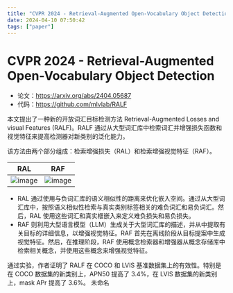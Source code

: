```yaml
---
title: "CVPR 2024 - Retrieval-Augmented Open-Vocabulary Object Detection"
date: 2024-04-10 07:50:42
tags: ["paper"]
---
```



<!--more-->

# CVPR 2024 - Retrieval-Augmented Open-Vocabulary Object Detection

* 论文：<https://arxiv.org/abs/2404.05687>
* 代码：<https://github.com/mlvlab/RALF>

本文提出了一种新的开放词汇目标检测方法 Retrieval-Augmented Losses and visual Features (RALF)。RALF 通过从大型词汇库中检索词汇并增强损失函数和视觉特征来提高检测器对新类别的泛化能力。

该方法由两个部分组成：检索增强损失（RAL）和检索增强视觉特征（RAF）。

| RAL                                                                                             | RAF                                                                                             |
| ----------------------------------------------------------------------------------------------- | ----------------------------------------------------------------------------------------------- |
| ![image](https://github.com/lartpang/blog/assets/26847524/6b98d3d3-7a4c-4083-9984-bb29e83fd7fe) | ![image](https://github.com/lartpang/blog/assets/26847524/dceade62-4d39-4246-a6cd-edc389575e45) |

* RAL 通过使用与负词汇库的语义相似性的距离来优化嵌入空间。通过从大型词汇库中，按照语义相似性检索与真实类别标签相关的难负词汇和易负词汇。然后，RAL 使用这些词汇和真实框嵌入来定义难负损失和易负损失。
* RAF 则利用大型语言模型（LLM）生成关于大型词汇库的描述，并从中提取有关目标的详细信息，以增强视觉特征。RAF 首先在离线阶段从目标提案中生成视觉特征。然后，在推理阶段，RAF 使用概念检索器和增强器从概念存储库中检索相关概念，并使用这些概念来增强视觉特征。

通过实验，作者证明了 RALF 在 COCO 和 LVIS 基准数据集上的有效性。特别是在 COCO 数据集的新类别上，APN50 提高了 3.4%，在 LVIS 数据集的新类别上，mask APr 提高了 3.6%。 未命名